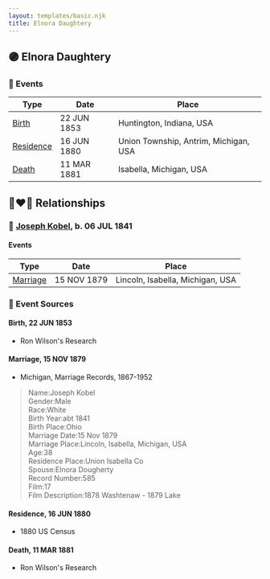 ```yaml
---
layout: templates/basic.njk
title: Elnora Daughtery
---
```

## 🟣 Elnora Daughtery

### 📆 Events

Type | Date | Place
------ | ------ | ------
[Birth](#event-2f586e43-ff35-4e9e-ba07-330a0fd4bef5) | 22 JUN 1853 | Huntington, Indiana, USA
[Residence](#event-da397d9a-4b48-48b2-a57d-a5b91733a835) | 16 JUN 1880 | Union Township, Antrim, Michigan, USA
[Death](#event-c8d9af70-2b88-4438-a066-c6ab5f0bdfaf) | 11 MAR 1881 | Isabella, Michigan, USA

## 👩‍❤️‍👨 Relationships

### 🔵 [Joseph Kobel](/people/4/44694656), b. 06 JUL 1841

#### Events

Type | Date | Place
------ | ------ | ------
[Marriage](#event-17f3d258-3ded-4c7d-8708-a31219175fe5) | 15 NOV 1879 | Lincoln, Isabella, Michigan, USA
### 📰 Event Sources

#### <a id="event-2f586e43-ff35-4e9e-ba07-330a0fd4bef5"></a> Birth, 22 JUN 1853
* Ron Wilson's Research

#### <a id="event-17f3d258-3ded-4c7d-8708-a31219175fe5"></a> Marriage, 15 NOV 1879
* Michigan, Marriage Records, 1867-1952
>   
  > Name:Joseph Kobel  
  > Gender:Male  
  > Race:White  
  > Birth Year:abt 1841  
  > Birth Place:Ohio  
  > Marriage Date:15 Nov 1879  
  > Marriage Place:Lincoln, Isabella, Michigan, USA  
  > Age:38  
  > Residence Place:Union Isabella Co  
  > Spouse:Elnora Dougherty  
  > Record Number:585  
  > Film:17  
  > Film Description:1878 Washtenaw - 1879 Lake

#### <a id="event-da397d9a-4b48-48b2-a57d-a5b91733a835"></a> Residence, 16 JUN 1880
* 1880 US Census
#### <a id="event-c8d9af70-2b88-4438-a066-c6ab5f0bdfaf"></a> Death, 11 MAR 1881
* Ron Wilson's Research

